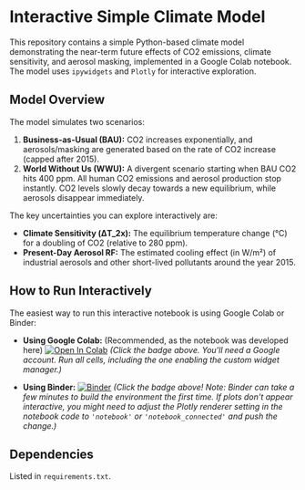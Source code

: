 # Interactive Simple Climate Model

This repository contains a simple Python-based climate model demonstrating the near-term future effects of CO2 emissions, climate sensitivity, and aerosol masking, implemented in a Google Colab notebook. The model uses `ipywidgets` and `Plotly` for interactive exploration.

## Model Overview

The model simulates two scenarios:
1.  **Business-as-Usual (BAU):** CO2 increases exponentially, and aerosols/masking are generated based on the rate of CO2 increase (capped after 2015).
2.  **World Without Us (WWU):** A divergent scenario starting when BAU CO2 hits 400 ppm. All human CO2 emissions and aerosol production stop instantly. CO2 levels slowly decay towards a new equilibrium, while aerosols disappear immediately.

The key uncertainties you can explore interactively are:
*   **Climate Sensitivity (ΔT_2x):** The equilibrium temperature change (°C) for a doubling of CO2 (relative to 280 ppm).
*   **Present-Day Aerosol RF:** The estimated cooling effect (in W/m²) of industrial aerosols and other short-lived pollutants around the year 2015.

## How to Run Interactively

The easiest way to run this interactive notebook is using Google Colab or Binder:

*   **Using Google Colab:** (Recommended, as the notebook was developed here)
    [![Open In Colab](https://colab.research.google.com/assets/colab-badge.svg)](https://colab.research.google.com/github/Binamraaa/climate-near-future/blob/main/Climate_Model_Future_Days.ipynb)
    *(Click the badge above. You'll need a Google account. Run all cells, including the one enabling the custom widget manager.)*

*   **Using Binder:**
    [![Binder](https://mybinder.org/badge_logo.svg)](https://mybinder.org/v2/gh/Binamraaa/climate-near-future/HEAD?filepath=interactive_climate_model.ipynb)
    *(Click the badge above! Note: Binder can take a few minutes to build the environment the first time. If plots don't appear interactive, you might need to adjust the Plotly renderer setting in the notebook code to `'notebook'` or `'notebook_connected'` and push the change.)*

## Dependencies

Listed in `requirements.txt`.
